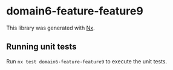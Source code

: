 # domain6-feature-feature9

This library was generated with [Nx](https://nx.dev).

## Running unit tests

Run `nx test domain6-feature-feature9` to execute the unit tests.

